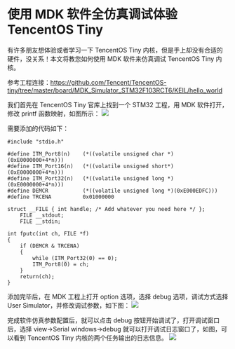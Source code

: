 # 使用 MDK 软件全仿真调试体验 TencentOS Tiny

有许多朋友想体验或者学习一下 TencentOS Tiny 内核，但是手上却没有合适的硬件，没关系！本文将教您如何使用 MDK 软件来仿真调试 TencentOS Tiny 内核。

参考工程连接：https://github.com/Tencent/TencentOS-tiny/tree/master/board/MDK_Simulator_STM32F103RCT6/KEIL/hello_world

我们首先在 TencentOS Tiny 官库上找到一个 STM32 工程，用 MDK 软件打开，修改 printf 函数映射，如图所示：
![](image/MDK_Simulator_Guide/add_printf_code.png)

需要添加的代码如下：

```
#include "stdio.h"

#define ITM_Port8(n)    (*((volatile unsigned char *)(0xE0000000+4*n)))
#define ITM_Port16(n)   (*((volatile unsigned short*)(0xE0000000+4*n)))
#define ITM_Port32(n)   (*((volatile unsigned long *)(0xE0000000+4*n)))
#define DEMCR           (*((volatile unsigned long *)(0xE000EDFC)))
#define TRCENA          0x01000000

struct __FILE { int handle; /* Add whatever you need here */ };
    FILE __stdout;
    FILE __stdin;

int fputc(int ch, FILE *f)
{
    if (DEMCR & TRCENA)
    {
        while (ITM_Port32(0) == 0);
        ITM_Port8(0) = ch;
    }
    return(ch);
}
```

添加完毕后，在 MDK 工程上打开 option 选项，选择 debug 选项，调试方式选择 User Simulator，并修改调试参数，如下图：
![](image/MDK_Simulator_Guide/set_simulator_para.png)

完成软件仿真参数配置后，就可以点击 debug 按钮开始调试了，打开调试窗口后，选择 view->Serial windows->debug 就可以打开调试日志窗口了，如图，可以看到 TencentOS Tiny 内核的两个任务输出的日志信息。
![](image/MDK_Simulator_Guide/debug_window.png)
